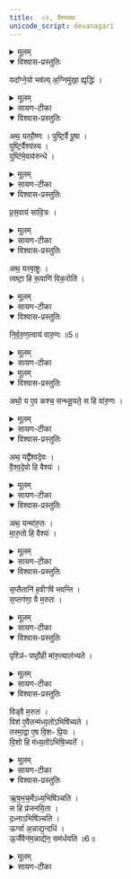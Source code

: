 ```yaml
---
title:  ०२, वैश्यसवः
unicode_script: devanagari
---
```



<details><summary>मूलम्</summary>

यदा᳚ग्ने॒यो भव॑ति ।
अ॒ग्निमु॑खा॒ ह्यृद्धिः॑ ।
</details>

<details open><summary>विश्वास-प्रस्तुतिः</summary>

यदा᳚ग्ने॒यो भव॑त्य् अ॒ग्निमु॑खा॒ ह्यृद्धिः॑ ।
</details>

<details><summary>मूलम्</summary>

यदा᳚ग्ने॒यो भव॑त्य् अ॒ग्निमु॑खा॒ ह्यृद्धिः॑ ।
</details>

<details><summary>सायण-टीका</summary>

1प्रथमे बृहस्मतिसवोऽभिहितः । द्वितीये वैश्यसवोऽभिधीयते! स च सूत्रकारेण स्पष्टमभिहितः - 'अथ सवानां व्याख्यातो बृहस्पतिसवः । वैश्यः पुष्टिकाम आग्नोयादीनि सप्त हवींषि निर्वपति । पृश्निः पष्ठौही मारुत्यालभ्यते । तस्याः पुरस्तात्स्विष्टकृतो यजमानायतन ऋषभचर्म प्राचीनग्रीवमुत्तरलोममास्तीर्य तस्मिन्नासीनं यजमानं दघ्नाऽभिपिञ्चति' इति । तत्र प्रथमं हविर्विघत्ते - आग्नेयोऽष्टाकपालः कर्तव्यः, समृद्धेरग्निपूर्वकत्वात् । आदावाग्नेयेन तत्समृद्धं कर्म भवति ॥
</details>

<details open><summary>विश्वास-प्रस्तुतिः</summary>

अथ॒ यत्पौ॒ष्णः ।
पुष्टि॒र्वै पू॒षा ।   
पुष्टि॒र्वैश्य॑स्य ।   
पुष्टि॑मे॒वाव॑रुन्धे ।
</details>

<details><summary>मूलम्</summary>

अथ॒ यत्पौ॒ष्णः ।
पुष्टि॒र्वै पू॒षा ।   
पुष्टि॒र्वैश्य॑स्य ।   
पुष्टि॑मे॒वाव॑रुन्धे ।
</details>

<details><summary>सायण-टीका</summary>

2द्वितीयं हविर्विधत्ते - पौष्णश्चरुः कर्तव्यः, पूषदेवतायाः पुष्टिहेतुत्वात् । वैश्यस्य पुष्टिकामत्वात्पुष्टिमेव प्राप्नोति ।
</details>

<details open><summary>विश्वास-प्रस्तुतिः</summary>

प्र॒स॒वाय॑ सावि॒त्रः ।
</details>

<details><summary>मूलम्</summary>

प्र॒स॒वाय॑ सावि॒त्रः ।
</details>

<details><summary>सायण-टीका</summary>

3-5अथ तृतीयं हविर्विधत्ते - सावित्रोऽष्टाकपालः पुरोडाशः कार्यः । स च सवितुः प्रसवाय प्रेरणाय संपद्यते ।
</details>

<details open><summary>विश्वास-प्रस्तुतिः</summary>

अथ॒ यत्त्वा॒ष्ट्रः ।  
त्वष्टा॒ हि रू॒पाणि॑ विक॒रोति॑ ।
</details>

<details><summary>मूलम्</summary>

अथ॒ यत्त्वा॒ष्ट्रः ।  
त्वष्टा॒ हि रू॒पाणि॑ विक॒रोति॑ ।
</details>

<details><summary>सायण-टीका</summary>

चतुर्थं हविर्विधत्ते - अष्टाकपालः त्वाष्ट्रः कार्यः । तस्मात्त्वष्टा निषिक्ते रेतसि विविधानि रूपाणि करोति ।
</details>

<details open><summary>विश्वास-प्रस्तुतिः</summary>

नि॒र्व॒रु॒ण॒त्वाय॑ वारु॒णः ॥5॥  
</details>

<details><summary>मूलम्</summary>

नि॒र्व॒रु॒ण॒त्वाय॑ वारु॒णः ॥5॥  
</details>

<details><summary>सायण-टीका</summary>

पञ्चमं हविर्विधत्ते - अष्टाकपालो वारुणः कार्यः । स च निर्वरुणत्वाय वरुणपाशराहित्याय संपद्यते ।
</details>


<details><summary>मूलम्</summary>

अथो॒ य ए॒व कश्च॒ सन्थ्सू॒यते᳚ ।
स हि वा॑रु॒णः ।
</details>

<details open><summary>विश्वास-प्रस्तुतिः</summary>

अथो॒ य ए॒व कश्च॒ सन्थ्सू॒यते॒ स हि वा॑रु॒णः ।
</details>

<details><summary>मूलम्</summary>

अथो॒ य ए॒व कश्च॒ सन्थ्सू॒यते॒ स हि वा॑रु॒णः ।
</details>

<details><summary>सायण-टीका</summary>

अपिच पूर्वं यः को ह्यल्पः पुरुषः सन्सूयतेऽभिषिच्यते स हि तदा वारुणो वरूणेनानुगृहीत इत्युच्यते । तस्माद्वारुणयागोऽभिषेकयोग्यः ॥
</details>

<details open><summary>विश्वास-प्रस्तुतिः</summary>

अथ॒ यद्वै᳚श्वदे॒वः ।   
वै॒श्व॒दे॒वो हि वैश्यः॑ ।    
</details>

<details><summary>मूलम्</summary>

अथ॒ यद्वै᳚श्वदे॒वः ।   
वै॒श्व॒दे॒वो हि वैश्यः॑ ।    
</details>

<details><summary>सायण-टीका</summary>

6षष्ठं हविर्विधत्ते - एकादशकपालो वैश्वदेवः कार्यः । यस्माद्वैश्यः विश्वैर्देवैः सह प्रजापतेर्मध्यभागादुत्पन्नः । तं विश्वे देवा देवता अन्वसृज्यन्त । 'जगती छन्दो वैरूपं साम वैश्यो मनुष्याणाम्' इति श्रुत्यन्तरविधानात् । ततस्तदीयत्वाद्वैश्वदेवस्तत्र योग्यः॥
</details>

<details open><summary>विश्वास-प्रस्तुतिः</summary>

अथ॒ यन्मा॑रु॒तः ।   
मा॒रु॒तो हि वैश्यः॑ ।  
</details>

<details><summary>मूलम्</summary>

अथ॒ यन्मा॑रु॒तः ।   
मा॒रु॒तो हि वैश्यः॑ ।  
</details>

<details><summary>सायण-टीका</summary>

7सप्तमं हविर्विधत्ते - एकादशकपालो मारुतः कार्यः । मरुतां देववीट्त्वेऽन वैश्ययागे योग्यत्वात् । मरुतां विट्त्वम् 'मारुतो वै देवानां विशः' इति विप्रसिद्धश्रुतेः ।
</details>

<details open><summary>विश्वास-प्रस्तुतिः</summary>

स॒प्तैतानि॑ ह॒वीꣳषि॑ भवन्ति ।  
स॒प्तग॑णा॒ वै म॒रुतः॑ ।
</details>

<details><summary>मूलम्</summary>

स॒प्तैतानि॑ ह॒वीꣳषि॑ भवन्ति ।  
स॒प्तग॑णा॒ वै म॒रुतः॑ ।
</details>

<details><summary>सायण-टीका</summary>

8अधिकशङ्कानिवृत्तये हविस्संख्यां दर्शयति - 'ईदृङ् चान्यादृङ् च' इत्यादयः सप्त गणाः ।
</details>

<details open><summary>विश्वास-प्रस्तुतिः</summary>

पृश्ञि॑ᳶ पष्ठौ॒ही मा॑रु॒त्याल॑भ्यते ।
</details>

<details><summary>मूलम्</summary>

पृश्ञि॑ᳶ पष्ठौ॒ही मा॑रु॒त्याल॑भ्यते ।
</details>

<details><summary>सायण-टीका</summary>

अथ पशुं विधत्ते - पृश्निः श्वेतवर्णा, पष्ठौही चतुर्वर्षा । तादृशी काचिदजा मरुद्देवताकाऽऽलब्धव्या ।
</details>

<details open><summary>विश्वास-प्रस्तुतिः</summary>

विड्वै म॒रुतः॑ ।   
विश॑ ए॒वैतन्म॑ध्य॒तो॑ऽभिषि॑च्यते ।  
तस्मा॒द्वा ए॒ष वि॒शᳶ प्रि॒यः ।   
वि॒शो हि म॑ध्य॒तो॑ऽभिषि॒च्यते᳚ ।  
</details>

<details><summary>मूलम्</summary>

विड्वै म॒रुतः॑ ।   
विश॑ ए॒वैतन्म॑ध्य॒तो॑ऽभिषि॑च्यते ।  
तस्मा॒द्वा ए॒ष वि॒शᳶ प्रि॒यः ।   
वि॒शो हि म॑ध्य॒तो॑ऽभिषि॒च्यते᳚ ।  
</details>

<details><summary>सायण-टीका</summary>

9अथाभिषेककालविधिमुन्नयति - एतस्य पशोर्मध्ये स्विष्टकृतः पुरस्तादभिषिञ्चेदिति विधिरुन्नेयः । एवं सति विशः प्रजाया मध्य एतदभिषेचनं कृतं भवति । यस्माद्विशो मध्येऽभिषेकः कृतस्तस्मादेवैष वैश्यः सर्वानुष्ठायिविशां प्रियो भवति ।
</details>

<details open><summary>विश्वास-प्रस्तुतिः</summary>

ऋ॒ष॒भ॒च॒र्मेऽध्य॒भिषि॑ञ्चति ।  
स हि प्र॑जनयि॒ता ।   
द॒ध्नाऽभिषि॑ञ्चति ।   
ऊर्ग्वा अ॒न्नाद्य॒न्दधि॑ ।  
ऊ॒र्जैवैन॑म॒न्नाद्ये॑न॒ सम॑र्धयति ॥6॥  
</details>

<details><summary>मूलम्</summary>

ऋ॒ष॒भ॒च॒र्मेऽध्य॒भिषि॑ञ्चति ।  
स हि प्र॑जनयि॒ता ।   
द॒ध्नाऽभिषि॑ञ्चति ।   
ऊर्ग्वा अ॒न्नाद्य॒न्दधि॑ ।  
ऊ॒र्जैवैन॑म॒न्नाद्ये॑न॒ सम॑र्धयति ॥6॥  
</details>

<details><summary>सायण-टीका</summary>

10अभिषेकार्थमासनं विधत्ते - यस्मादृषभः प्रजोत्पादकस्तस्मात्तदीये चर्मणि पर्यभिषिञ्चेत् । अभिषेकद्रव्यं विधत्ते । दध्नो रसरूपत्वात्तादृशेनान्नेनैनं वैश्यं समर्धयति ॥

इति श्रीमत्सायणाचार्यविरचिते माधवीये वेदार्थप्रकाशे कृष्णयजुर्वेदीयतैत्तिरीयब्राह्मणभाष्ये द्वितीयाष्टके सप्तमप्रपाठके द्वितीयोऽनुवाकः ॥  

</details>

